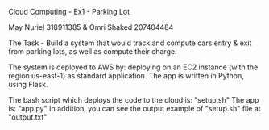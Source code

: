 Cloud Computing - Ex1 - Parking Lot

May Nuriel 318911385 & Omri Shaked 207404484

The Task - Build a system that would track and compute cars entry & exit from parking lots, as well as compute their charge.
 

The system is deployed to AWS by: deploying on an EC2 instance (with the region us-east-1) as standard application.
The app is written in Python, using Flask.


The bash script which deploys the code to the cloud is: "setup.sh"
The app is: "app.py"
In addition, you can see the output example of "setup.sh" file at "output.txt"


